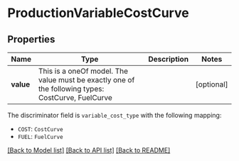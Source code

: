 # ProductionVariableCostCurve

## Properties

Name | Type | Description | Notes
------------ | ------------- | ------------- | -------------
**value** | This is a oneOf model. The value must be exactly one of the following types: CostCurve, FuelCurve |  | [optional]

The discriminator field is `variable_cost_type` with the following mapping:

- `COST`: `CostCurve`
- `FUEL`: `FuelCurve`

[[Back to Model list]](../README.md#models) [[Back to API list]](../README.md#api-endpoints) [[Back to README]](../README.md)
